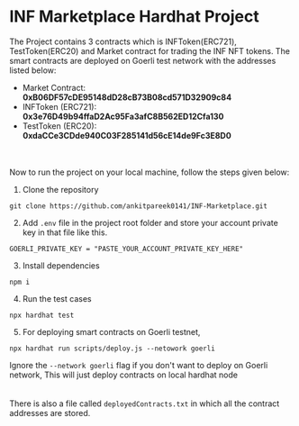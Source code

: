 # INF Marketplace Hardhat Project

The Project contains 3 contracts which is INFToken(ERC721), TestToken(ERC20) and Market contract for trading the INF NFT tokens.
The smart contracts are deployed on Goerli test network with the addresses listed below:
- Market Contract: **0xB06DF57cDE95148dD28cB73B08cd571D32909c84**
- INFToken (ERC721): **0x3e76D49b94ffaD2Ac95Fa3afC8B562ED12Cfa130**
- TestToken (ERC20): **0xdaCCe3CDde940C03F285141d56cE14de9Fc3E8D0**

\
\
Now to run the project on your local machine, follow the steps given below:

1. Clone the repository
```shell
git clone https://github.com/ankitpareek0141/INF-Marketplace.git
```

2. Add ```.env``` file in the project root folder and store your account private key in that file like this.
```shell
GOERLI_PRIVATE_KEY = "PASTE_YOUR_ACCOUNT_PRIVATE_KEY_HERE"
```

3. Install dependencies
```shell
npm i
```

4. Run the test cases
```shell
npx hardhat test
```

5. For deploying smart contracts on Goerli testnet,
```shell
npx hardhat run scripts/deploy.js --netowork goerli
```

Ignore the ```--network goerli``` flag if you don't want to deploy on Goerli network,
This will just deploy contracts on local hardhat node
\
\
\
There is also a file called ```deployedContracts.txt``` in which all the contract addresses are stored.